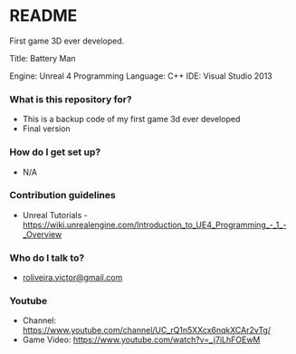 # README #

First game 3D ever developed.

Title: Battery Man

Engine: Unreal 4
Programming Language: C++
IDE: Visual Studio 2013

### What is this repository for? ###

* This is a backup code of my first game 3d ever developed
* Final version

### How do I get set up? ###

* N/A

### Contribution guidelines ###

* Unreal Tutorials - https://wiki.unrealengine.com/Introduction_to_UE4_Programming_-_1_-_Overview

### Who do I talk to? ###

* roliveira.victor@gmail.com


### Youtube ###

* Channel: https://www.youtube.com/channel/UC_rQ1n5XXcx6nqkXCAr2vTg/
* Game Video: https://www.youtube.com/watch?v=_j7iLhFOEwM